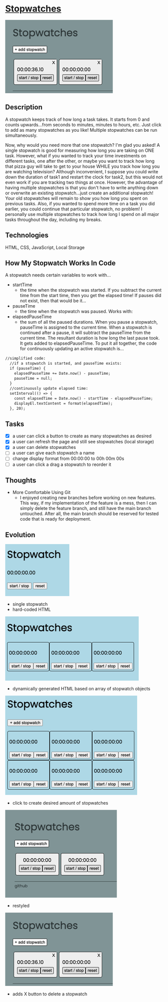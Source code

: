 # [Stopwatches](https://stopwatches.netlify.app/)

![thumbnail](./github_images/v5.png)

## Description

A stopwatch keeps track of how long a task takes. It starts from 0 and counts upwards...from seconds to minutes, minutes to hours, etc. Just click to add as many stopwatches as you like! Multiple stopwatches can be run simultaneously.

Now, why would you need more that one stopwatch? I'm glad you asked! A single stopwatch is good for measuring how long you are taking on ONE task. However, what if you wanted to track your time investments on different tasks, one after the other, or maybe you want to track how long that pizza guy will take to get to your house WHILE you track how long you are watching television? Although inconvenient, I suppose you could write down the duration of task1 and restart the clock for task2, but this would not even work if you are tracking two things at once. However, the advantage of having multiple stopwatches is that you don't have to write anything down or overwrite an existing stopwatch...just create an additional stopwatch! Your old stopwatches will remain to show you how long you spent on previous tasks. Also, if you wanted to spend more time on a task you did earlier, you could continue that particular stopwatch, no problem! I personally use multiple stopwatches to track how long I spend on all major tasks throughout the day, including my breaks.

## Technologies

HTML, CSS, JavaScript, Local Storage

## How My Stopwatch Works In Code

A stopwatch needs certain variables to work with...

- startTime
  - the time when the stopwatch was started. If you subtract the current time from the start time, then you get the elapsed time! If pauses did not exist, then that would be it...
- pauseTime
  - the time when the stopwatch was paused. Works with:
- elapsedPauseTime
  - the sum of all the paused durations. When you pause a stopwatch, pauseTime is assigned to the current time. When a stopwatch is continued after a pause, it will subtract the pauseTime from the current time. The resultant duration is how long the last pause took. It gets added to elapsedPauseTime.
    To put it all together, the code for continuously updating an active stopwatch is...

```
//simplified code:
  //if a stopwatch is started, and pauseTime exists:
  if (pauseTime) {
    elapsedPauseTime += Date.now() - pauseTime;
    pauseTime = null;
  }
  //continuously update elapsed time:
  setInterval(() => {
    const elapsedTime = Date.now() - startTime - elapsedPauseTime;
    displayEl.textContent = format(elapsedTime);
  }, 20);
```

## Tasks

- [x] a user can click a button to create as many stopwatches as desired
- [x] a user can refresh the page and still see stopwatches (local storage)
- [x] a user can delete stopwatches
- [ ] a user can give each stopwatch a name
- [ ] change display format from 00:00:00 to 00h 00m 00s
- [ ] a user can click a drag a stopwatch to reorder it

## Thoughts

- More Comfortable Using Git
  - I enjoyed creating new branches before working on new features. This way, if my implementation of the feature is a mess, then I can simply delete the feature branch, and still have the main branch untouched. After all, the main branch should be reserved for tested code that is ready for deployment.

## Evolution

![version 1](./github_images/v1.png)

- single stopwatch
- hard-coded HTML

![version 2](./github_images/v2.png)

- dynamically generated HTML based on array of stopwatch objects

![version 3](./github_images/v3.png)

- click to create desired amount of stopwatches

![version 4](./github_images/v4.png)

- restyled

![version 5](./github_images/v5.png)

- adds X button to delete a stopwatch
